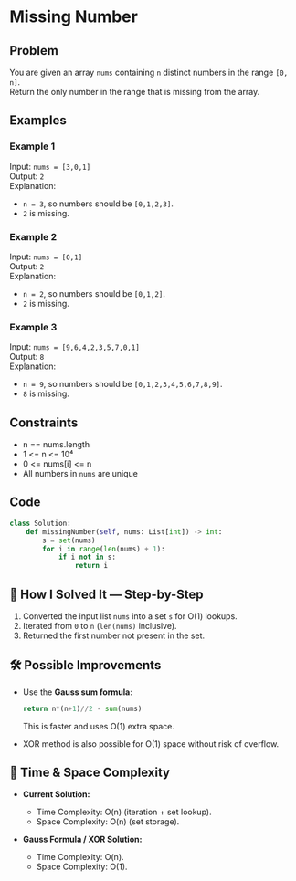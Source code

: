 # Missing Number

## Problem
You are given an array `nums` containing `n` distinct numbers in the range `[0, n]`.  
Return the only number in the range that is missing from the array.

## Examples

### Example 1
Input: `nums = [3,0,1]`  
Output: `2`  
Explanation:  
- `n = 3`, so numbers should be `[0,1,2,3]`.  
- `2` is missing.  

### Example 2
Input: `nums = [0,1]`  
Output: `2`  
Explanation:  
- `n = 2`, so numbers should be `[0,1,2]`.  
- `2` is missing.  

### Example 3
Input: `nums = [9,6,4,2,3,5,7,0,1]`  
Output: `8`  
Explanation:  
- `n = 9`, so numbers should be `[0,1,2,3,4,5,6,7,8,9]`.  
- `8` is missing.  

## Constraints
- n == nums.length  
- 1 <= n <= 10⁴  
- 0 <= nums[i] <= n  
- All numbers in `nums` are unique  

## Code
```python
class Solution:
    def missingNumber(self, nums: List[int]) -> int:
        s = set(nums)
        for i in range(len(nums) + 1):
            if i not in s:
                return i
```

## 🧩 How I Solved It — Step-by-Step
1. Converted the input list `nums` into a set `s` for O(1) lookups.  
2. Iterated from `0` to `n` (`len(nums)` inclusive).  
3. Returned the first number not present in the set.  

## 🛠️ Possible Improvements
- Use the **Gauss sum formula**:  
  ```python
  return n*(n+1)//2 - sum(nums)
  ```  
  This is faster and uses O(1) extra space.  

- XOR method is also possible for O(1) space without risk of overflow.  

## 🧠 Time & Space Complexity
- **Current Solution:**  
  - Time Complexity: O(n) (iteration + set lookup).  
  - Space Complexity: O(n) (set storage).  

- **Gauss Formula / XOR Solution:**  
  - Time Complexity: O(n).  
  - Space Complexity: O(1).  
